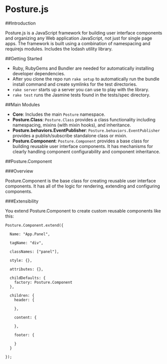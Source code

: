 Posture.js
=============================

##Introduction

Posture.js is a JavaScript framework for building user interface components and organizing any Web application
JavaScript, not just for single page apps. The framework is built using a combination of namespacing and
requirejs modules. Includes the lodash utility library.

##Getting Started
* Ruby, RubyGems and Bundler are needed for automatically installing developer dependencies.
* After you clone the repo run `rake setup` to automatically run the bundle install command and create symlinks for the test directories.
* `rake server` starts up a server you can use to play with the library.
* `rake test` runs the Jasmine tests found in the tests/spec directory.

##Main Modules

* __Core__: Includes the main `Posture` namespace.
* __Posture.Class__: `Posture.Class` provides a class functionality including namespacing, mixins (with mixin hooks), and inheritance.
* __Posture.behaviors.EventPublisher__: `Posture.behaviors.EventPublisher` provides a publish/subscribe standalone class or mixin.
* __Posture.Component__: `Posture.Component` provides a base class for building reusable user interface components. It has mechanisms for clearly handling component configurability and component inheritance.

##Posture.Component

###Overview

Posture.Component is the base class for creating reusable user interface components. It has all of the logic for rendering, extending and configuring components.

###Extensibility

You extend Posture.Component to create custom reusable components like this:

    Posture.Component.extend({

      Name: "App.Panel",

      tagName: "div",

      classNames: ["panel"],

      style: {},

      attributes: {},

      childDefaults: {
        factory: Posture.Component
      },

      children: {
        header: {

        },

        content: {

        },

        footer: {

        }
      }

    });
